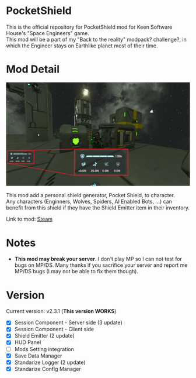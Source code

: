 # PocketShield
This is the official repository for PocketShield mod for Keen Software House's "Space Engineers" game.\
This mod will be a part of my "Back to the reality" modpack? challenge?, in which the Engineer stays on Earthlike planet most of their time.

# Mod Detail
![Thumbnail](thumb.jpg)

This mod add a personal shield generator, Pocket Shield, to character.\
Any characters (Enginners, Wolves, Spiders, AI Enabled Bots, ...) can benefit from this shield if they have the Shield Emitter item in their inventory.

Link to mod: [Steam](https://steamcommunity.com/sharedfiles/filedetails/?id=2656470280)

# Notes
- **This mod may break your server**. I don't play MP so I can not test for bugs on MP/DS. Many thanks if you sacrifice your server and report me MP/DS bugs (I may not be able to fix them though).

# Version
Current version: v2.3.1 (**This version WORKS**)
- [x] Session Component - Server side (3 update)
- [x] Session Component - Client side
- [x] Shield Emitter (2 update)
- [x] HUD Panel
- [ ] Mods Setting integration
- [x] Save Data Manager
- [x] Standarize Logger (2 update)
- [x] Standarize Config Manager
